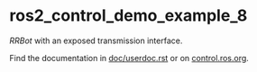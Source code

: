 # ros2_control_demo_example_8

   *RRBot* with an exposed transmission interface.

Find the documentation in [doc/userdoc.rst](doc/userdoc.rst) or on [control.ros.org](https://control.ros.org/master/doc/ros2_control_demos/example_8/doc/userdoc.html).

